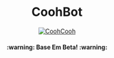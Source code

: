 <h1 align="center">CoohBot</h1>
<p align="center">
	<a href="https://youtube.com/c/@CoohCooh">
		<img alt="CoohCooh" src="https://img.shields.io/youtube/channel/subscribers/UCI7ybmuXo08zI9cZX6dA_nA?label=Meu%20Canal&logo=Youtube&style=social"/>
	</a>
</p>

<h4 align="center">
	:warning: Base Em Beta! :warning:
</h4>
